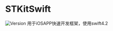 # STKitSwift

![Version](https://img.shields.io/cocoapods/v/STKitSwift.svg?style=flat)
用于iOSAPP快速开发框架，使用swift4.2


